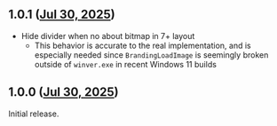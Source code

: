 ## 1.0.1 ([Jul 30, 2025](https://github.com/ramensoftware/windhawk-mods/blob/7c1f5a38df8f51277a6b4bb1d7bd0b0e408063c2/mods/classic-winver.wh.cpp))

- Hide divider when no about bitmap in 7+ layout
  - This behavior is accurate to the real implementation, and is
    especially needed since `BrandingLoadImage` is seemingly broken
    outside of `winver.exe` in recent Windows 11 builds

## 1.0.0 ([Jul 30, 2025](https://github.com/ramensoftware/windhawk-mods/blob/7968fb15fba2d062946d129a5d2a1e489e676c75/mods/classic-winver.wh.cpp))

Initial release.
